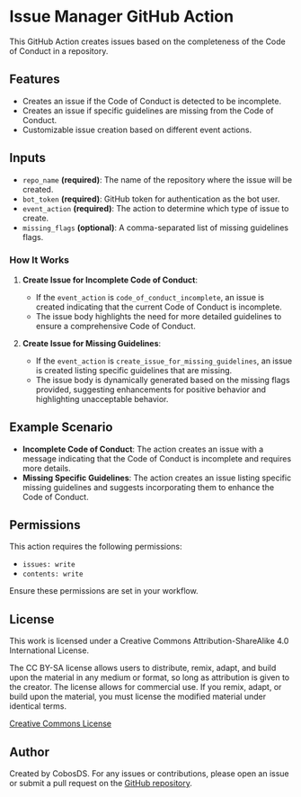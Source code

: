 # Issue Manager GitHub Action

This GitHub Action creates issues based on the completeness of the Code of Conduct in a repository.

## Features

- Creates an issue if the Code of Conduct is detected to be incomplete.
- Creates an issue if specific guidelines are missing from the Code of Conduct.
- Customizable issue creation based on different event actions.

## Inputs

- `repo_name` **(required)**: The name of the repository where the issue will be created.
- `bot_token` **(required)**: GitHub token for authentication as the bot user.
- `event_action` **(required)**: The action to determine which type of issue to create.
- `missing_flags` **(optional)**: A comma-separated list of missing guidelines flags.

### How It Works
1. **Create Issue for Incomplete Code of Conduct**: 
   - If the `event_action` is `code_of_conduct_incomplete`, an issue is created indicating that the current Code of Conduct is incomplete.
   - The issue body highlights the need for more detailed guidelines to ensure a comprehensive Code of Conduct.

2. **Create Issue for Missing Guidelines**: 
   - If the `event_action` is `create_issue_for_missing_guidelines`, an issue is created listing specific guidelines that are missing.
   - The issue body is dynamically generated based on the missing flags provided, suggesting enhancements for positive behavior and highlighting unacceptable behavior.

## Example Scenario
- **Incomplete Code of Conduct**: The action creates an issue with a message indicating that the Code of Conduct is incomplete and requires more details.
- **Missing Specific Guidelines**: The action creates an issue listing specific missing guidelines and suggests incorporating them to enhance the Code of Conduct.

## Permissions
This action requires the following permissions:

- `issues: write`
- `contents: write`

Ensure these permissions are set in your workflow.

## License
This work is licensed under a Creative Commons Attribution-ShareAlike 4.0 International License.

The CC BY-SA license allows users to distribute, remix, adapt, and build upon the material in any medium or format, so long as attribution is given to the creator. The license allows for commercial use. If you remix, adapt, or build upon the material, you must license the modified material under identical terms.

[Creative Commons License](https://creativecommons.org/licenses/by-sa/4.0/)

## Author
Created by CobosDS. For any issues or contributions, please open an issue or submit a pull request on the [GitHub repository](https://github.com/SOM-Research/issue-manager).
